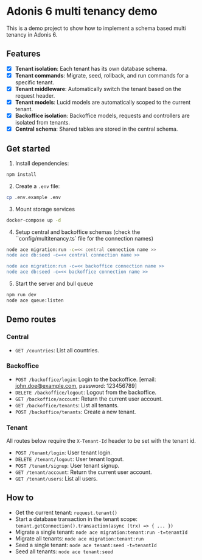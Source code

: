 # Adonis 6 multi tenancy demo

This is a demo project to show how to implement a schema based multi tenancy in Adonis 6.

## Features

- [x] **Tenant isolation**: Each tenant has its own database schema.
- [x] **Tenant commands**: Migrate, seed, rollback, and run commands for a specific tenant.
- [x] **Tenant middleware**: Automatically switch the tenant based on the request header.
- [x] **Tenant models**: Lucid models are automatically scoped to the current tenant.
- [x] **Backoffice isolation**: Backoffice models, requests and controllers are isolated from tenants.
- [x] **Central schema**: Shared tables are stored in the central schema.

## Get started

1. Install dependencies:

```bash
npm install
```

2. Create a `.env` file:

```bash
cp .env.example .env
```

3. Mount storage services

```bash
docker-compose up -d
```

4. Setup central and backoffice schemas (check the ``config/multitenancy.ts` file for the connection names)

```bash
node ace migration:run -c=<< central connection name >>
node ace db:seed -c=<< central connection name >>

node ace migration:run -c=<< backoffice connection name >>
node ace db:seed -c=<< backoffice connection name >>
```

5. Start the server and bull queue

```bash
npm run dev
node ace queue:listen
```

## Demo routes

### Central

- `GET /countries`: List all countries.

### Backoffice

- `POST /backoffice/login`: Login to the backoffice. [email: john.doe@example.com, password: 123456789]
- `DELETE /backoffice/logout`: Logout from the backoffice.
- `GET /backoffice/account`: Return the current user account.
- `GET /backoffice/tenants`: List all tenants.
- `POST /backoffice/tenants`: Create a new tenant.

### Tenant

All routes below require the `X-Tenant-Id` header to be set with the tenant id.

- `POST /tenant/login`: User tenant login.
- `DELETE /tenant/logout`: User tenant logout.
- `POST /tenant/signup`: User tenant signup.
- `GET /tenant/account`: Return the current user account.
- `GET /tenant/users`: List all users.

## How to

- Get the current tenant: `request.tenant()`
- Start a database transaction in the tenant scope: `tenant.getConnection().transaction(async (trx) => { ... })`
- Migrate a single tenant: `node ace migration:tenant:run -t=tenantId`
- Migrate all tenants: `node ace migration:tenant:run`
- Seed a single tenant: `node ace tenant:seed -t=tenantId`
- Seed all tenants: `node ace tenant:seed`
